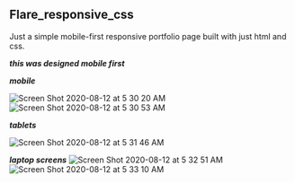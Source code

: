 ## Flare_responsive_css

Just a simple mobile-first responsive portfolio page built with just html and css.

***this was designed mobile first***

***mobile***

![Screen Shot 2020-08-12 at 5 30 20 AM](https://user-images.githubusercontent.com/22290070/89968791-7dde2080-dc5d-11ea-9e98-a8063a856034.png)
![Screen Shot 2020-08-12 at 5 30 53 AM](https://user-images.githubusercontent.com/22290070/89968799-80d91100-dc5d-11ea-81ff-d591e831f242.png)

***tablets***

![Screen Shot 2020-08-12 at 5 31 46 AM](https://user-images.githubusercontent.com/22290070/89968802-820a3e00-dc5d-11ea-9ca2-91e92387bcdf.png)

***laptop screens***
![Screen Shot 2020-08-12 at 5 32 51 AM](https://user-images.githubusercontent.com/22290070/89968804-82a2d480-dc5d-11ea-99c2-30c77e34f8a4.png)
![Screen Shot 2020-08-12 at 5 33 10 AM](https://user-images.githubusercontent.com/22290070/89968806-833b6b00-dc5d-11ea-9fdb-eee483ba814c.png)
